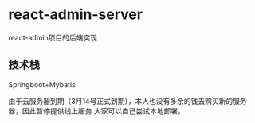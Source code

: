 # react-admin-server
react-admin项目的后端实现

## 技术栈
Springboot+Mybatis

由于云服务器到期（3月14号正式到期），本人也没有多余的钱去购买新的服务器，因此暂停提供线上服务
大家可以自己尝试本地部署。

